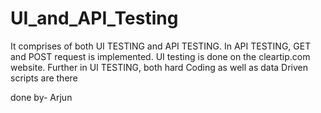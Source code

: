 # UI_and_API_Testing

It comprises of both UI TESTING and API TESTING. In API TESTING, GET and POST request is implemented.
UI testing is done on the cleartip.com website.
Further in UI TESTING, both hard Coding as well as data Driven scripts are there

done by- Arjun
